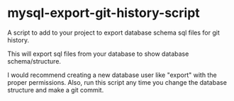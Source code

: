 # mysql-export-git-history-script
A script to add to your project to export database schema sql files for git history.

This will export sql files from your database to show database schema/structure.

I would recommend creating a new database user like "export" with the proper permissions.
Also, run this script any time you change the database structure and make a git commit.
